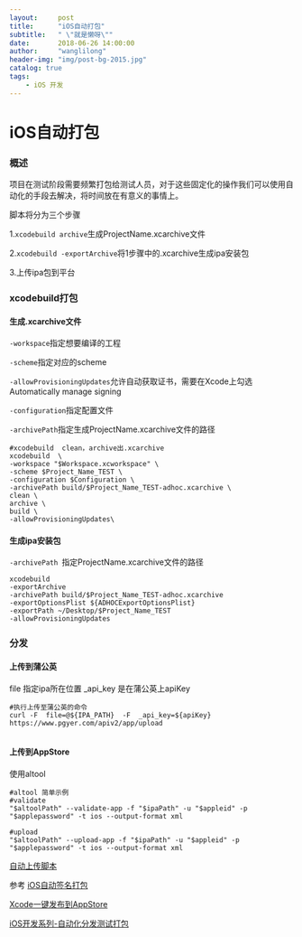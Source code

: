 ```yaml
---
layout:     post
title:      "iOS自动打包"
subtitle:   " \"就是懒呀\""
date:       2018-06-26 14:00:00
author:     "wanglilong"
header-img: "img/post-bg-2015.jpg"
catalog: true
tags:
    - iOS 开发
---
```

# iOS自动打包

### 概述
项目在测试阶段需要频繁打包给测试人员，对于这些固定化的操作我们可以使用自动化的手段去解决，将时间放在有意义的事情上。

脚本将分为三个步骤

1.`xcodebuild archive`生成ProjectName.xcarchive文件

2.`xcodebuild -exportArchive`将1步骤中的.xcarchive生成ipa安装包

3.上传ipa包到平台

### xcodebuild打包
#### 生成.xcarchive文件
`-workspace`指定想要编译的工程

`-scheme`指定对应的scheme

`-allowProvisioningUpdates`允许自动获取证书，需要在Xcode上勾选Automatically manage signing

`-configuration`指定配置文件

`-archivePath`指定生成ProjectName.xcarchive文件的路径

```shell
#xcodebuild  clean，archive出.xcarchive
xcodebuild  \
-workspace "$Workspace.xcworkspace" \
-scheme $Project_Name_TEST \
-configuration $Configuration \
-archivePath build/$Project_Name_TEST-adhoc.xcarchive \
clean \
archive \
build \
-allowProvisioningUpdates\

```

#### 生成ipa安装包

`-archivePath `指定ProjectName.xcarchive文件的路径

```shell
xcodebuild 
-exportArchive 
-archivePath build/$Project_Name_TEST-adhoc.xcarchive 
-exportOptionsPlist ${ADHOCExportOptionsPlist} 
-exportPath ~/Desktop/$Project_Name_TEST 
-allowProvisioningUpdates
```

### 分发
#### 上传到蒲公英
file 指定ipa所在位置
_api_key 是在蒲公英上apiKey

```shell
#执行上传至蒲公英的命令
curl -F  file=@${IPA_PATH}  -F  _api_key=${apiKey}  https://www.pgyer.com/apiv2/app/upload


```


#### 上传到AppStore
使用altool

```shell
#altool 简单示例
#validate
"$altoolPath" --validate-app -f "$ipaPath" -u "$appleid" -p "$applepassword" -t ios --output-format xml

#upload
"$altoolPath" --upload-app -f "$ipaPath" -u "$appleid" -p "$applepassword" -t ios --output-format xml

```


[自动上传脚本](iOS自动化上传脚本.zip)

参考
[iOS自动签名打包](https://www.cnblogs.com/CoderHong/p/8931562.html)

[Xcode一键发布到AppStore](https://blog.csdn.net/gukong/article/details/51578618)

[iOS开发系列-自动化分发测试打包](https://www.cnblogs.com/CoderHong/p/8931562.html)
